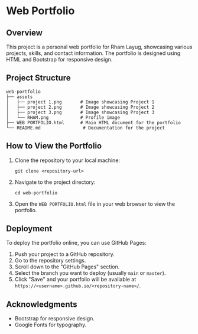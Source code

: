 # Web Portfolio

## Overview
This project is a personal web portfolio for Rham Layug, showcasing various projects, skills, and contact information. The portfolio is designed using HTML and Bootstrap for responsive design.

## Project Structure
```
web-portfolio
├── assets
│   ├── project 1.png       # Image showcasing Project 1
│   ├── project 2.png       # Image showcasing Project 2
│   ├── project 3.png       # Image showcasing Project 3
│   └── RHAM.png            # Profile image
├── WEB PORTFOLIO.html      # Main HTML document for the portfolio
└── README.md                # Documentation for the project
```

## How to View the Portfolio
1. Clone the repository to your local machine:
   ```
   git clone <repository-url>
   ```
2. Navigate to the project directory:
   ```
   cd web-portfolio
   ```
3. Open the `WEB PORTFOLIO.html` file in your web browser to view the portfolio.

## Deployment
To deploy the portfolio online, you can use GitHub Pages:
1. Push your project to a GitHub repository.
2. Go to the repository settings.
3. Scroll down to the "GitHub Pages" section.
4. Select the branch you want to deploy (usually `main` or `master`).
5. Click "Save" and your portfolio will be available at `https://<username>.github.io/<repository-name>/`.

## Acknowledgments
- Bootstrap for responsive design.
- Google Fonts for typography.